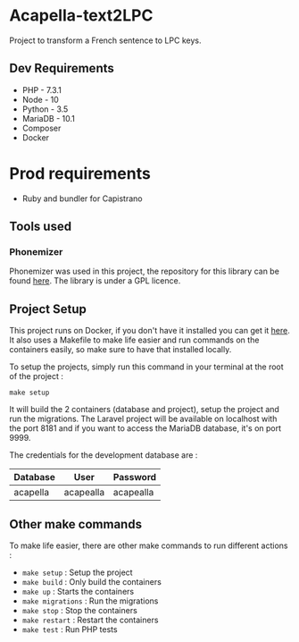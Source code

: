 # Acapella-text2LPC

Project to transform a French sentence to LPC keys.

## Dev Requirements

* PHP - 7.3.1
* Node - 10
* Python - 3.5
* MariaDB - 10.1
* Composer
* Docker

# Prod requirements

* Ruby and bundler for Capistrano

## Tools used

### Phonemizer

Phonemizer was used in this project, the repository for this library can be found [here](https://github.com/bootphon/phonemizer/tree/v1.0.1). The library is under a GPL licence.

## Project Setup

This project runs on Docker, if you don't have it installed you can get it [here]((https://www.docker.com/get-started)).
It also uses a Makefile to make life easier and run commands on the containers easily, so make sure to have that installed locally.

To setup the projects, simply run this command in your terminal at the root of the project :

```
make setup
```

It will build the 2 containers (database and project), setup the project and run the migrations.
The Laravel project will be available on localhost with the port 8181 and if you want to access the MariaDB database, it's on port 9999.

The credentials for the development database are :

|Database|User|Password|
|---|---|---|
|acapella|acapealla|acapealla|

## Other make commands

To make life easier, there are other make commands to run different actions :

* ``` make setup ``` : Setup the project
* ``` make build ``` : Only build the containers
* ``` make up ``` : Starts the containers
* ``` make migrations ``` : Run the migrations
* ``` make stop ``` : Stop the containers
* ``` make restart ``` : Restart the containers
* ``` make test ``` : Run PHP tests
